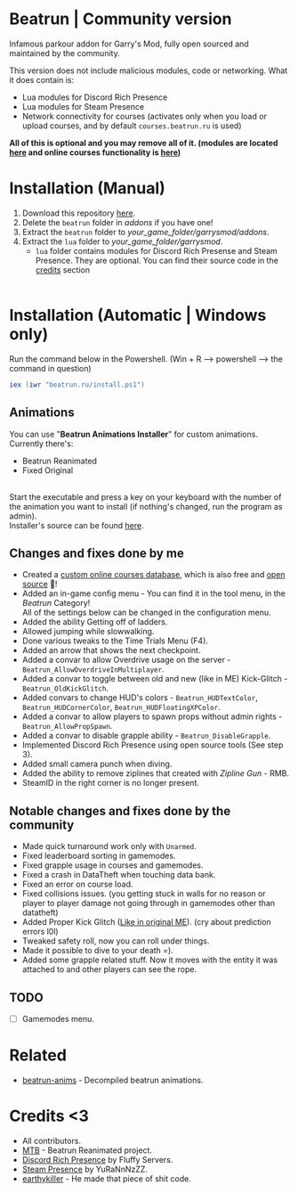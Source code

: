 # Beatrun | Community version

Infamous parkour addon for Garry's Mod, fully open sourced and maintained by the community.

This version does not include malicious modules, code or networking. What it does contain is:
* Lua modules for Discord Rich Presence
* Lua modules for Steam Presence
* Network connectivity for courses (activates only when you load or upload courses, and by default `courses.beatrun.ru` is used)

**All of this is optional and you may remove all of it. (modules are located [here](https://github.com/JonnyBro/beatrun/blob/master/lua/bin/) and online courses functionality is [here](https://github.com/JonnyBro/beatrun/blob/master/beatrun/gamemodes/beatrun/gamemode/cl/OnlineCourse.lua))**

# Installation (Manual)
1. Download this repository [here](https://github.com/JonnyBro/beatrun/archive/refs/heads/master.zip).
2. Delete the `beatrun` folder in *addons* if you have one!
3. Extract the `beatrun` folder to *your_game_folder/garrysmod/addons*.
4. Extract the `lua` folder to *your_game_folder/garrysmod*.
	* `lua` folder contains modules for Discord Rich Presense and Steam Presence. They are optional. You can find their source code in the [credits](https://github.com/JonnyBro/beatrun#credits) section<br><br>

# Installation (Automatic | Windows only)
Run the command below in the Powershell. (Win + R --> powershell --> the command in question)
```powershell
iex (iwr "beatrun.ru/install.ps1")
```

## Animations
You can use "**Beatrun Animations Installer**" for custom animations. Currently there's:
* Beatrun Reanimated
* Fixed Original<br><br>

Start the executable and press a key on your keyboard with the number of the animation you want to install (if nothing's changed, run the program as admin).<br>
Installer's source can be found [here](/BeatrunAnimInstaller).

## Changes and fixes done by me
* Created a [custom online courses database](https://courses.beatrun.ru), which is also free and [open source](https://github.com/relaxtakenotes/beatrun-courses-server/) 🤯!
* Added an in-game config menu - You can find it in the tool menu, in the *Beatrun* Category!\
All of the settings below can be changed in the configuration menu.
* Added the ability Getting off of ladders.
* Allowed jumping while slowwalking.
* Done various tweaks to the Time Trials Menu (F4).
* Added an arrow that shows the next checkpoint.
* Added a convar to allow Overdrive usage on the server - `Beatrun_AllowOverdriveInMultiplayer`.
* Added a convar to toggle between old and new (like in ME) Kick-Glitch - `Beatrun_OldKickGlitch`.
* Added convars to change HUD's colors - `Beatrun_HUDTextColor`, `Beatrun_HUDCornerColor`, `Beatrun_HUDFloatingXPColor`.
* Added a convar to allow players to spawn props without admin rights - `Beatrun_AllowPropSpawn`.
* Added a convar to disable grapple ability - `Beatrun_DisableGrapple`.
* Implemented Discord Rich Presence using open source tools (See step 3).
* Added small camera punch when diving.
* Added the ability to remove ziplines that created with *Zipline Gun* - RMB.
* SteamID in the right corner is no longer present.

## Notable changes and fixes done by the community
* Made quick turnaround work only with `Unarmed`.
* Fixed leaderboard sorting in gamemodes.
* Fixed grapple usage in courses and gamemodes.
* Fixed a crash in DataTheft when touching data bank.
* Fixed an error on course load.
* Fixed collisions issues. (you getting stuck in walls for no reason or player to player damage not going through in gamemodes other than datatheft)
* Added Proper Kick Glitch ([Like in original ME](https://www.youtube.com/watch?v=zK5y3NBUStc)). (cry about prediction errors l0l)
* Tweaked safety roll, now you can roll under things.
* Made it possible to dive to your death =).
* Added some grapple related stuff. Now it moves with the entity it was attached to and other players can see the rope.

## TODO
- [ ] Gamemodes menu.

# Related
* [beatrun-anims](https://github.com/JonnyBro/beatrun-anims) - Decompiled beatrun animations.

# Credits <3
* All contributors.
* [MTB](https://www.youtube.com/@MTB396) - Beatrun Reanimated project.
* [Discord Rich Presence](https://github.com/fluffy-servers/gmod-discord-rpc) by Fluffy Servers.
* [Steam Presence](https://github.com/YuRaNnNzZZ/gmcl_steamrichpresencer) by YuRaNnNzZZ.
* [earthykiller](https://www.youtube.com/channel/UCiFqPwGo4x0J65xafIaECDQ) - He made that piece of shit code.
